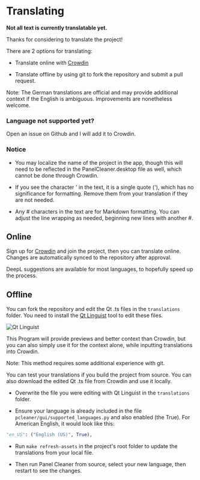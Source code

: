 # Translating

**Not all text is currently translatable yet.**


Thanks for considering to translate the project!

There are 2 options for translating:

- Translate online with [Crowdin](https://crowdin.com/project/panel-cleaner/invite?h=5c2a97ea5dd60dc872c64a138e0705f61973200)

- Translate offline by using git to fork the repository and submit a pull request.

Note: The German translations are official and may provide additional context if the English is ambiguous.
Improvements are nonetheless welcome.

### Language not supported yet?

Open an issue on Github and I will add it to Crowdin.

### Notice

- You may localize the name of the project in the app, though this will need to be reflected in the 
  PanelCleaner.desktop file as well, which cannot be done through Crowdin.

- If you see the character &apos; in the text, it is a single quote ('), which has no significance for formatting.
  Remove them from your translation if they are not needed.

- Any # characters in the text are for Markdown formatting. You can adjust the line wrapping as needed, 
  beginning new lines with another #.

## Online

Sign up for [Crowdin](https://crowdin.com/project/panel-cleaner/invite?h=5c2a97ea5dd60dc872c64a138e0705f61973200) and join the project, then you can translate online. Changes are automatically synced to the repository after approval.

DeepL suggestions are available for most languages, to hopefully speed up the process.

## Offline

You can fork the repository and edit the Qt .ts files in the `translations` folder.
You need to install the [Qt Linguist](https://www.qt.io/download) tool to edit these files.

![Qt Linguist](https://github.com/VoxelCubes/PanelCleaner/blob/master/media/screenshots/linguist.png)

This Program will provide previews and better context than Crowdin, but you can also simply use it for the context alone, while inputting translations into Crowdin.

Note: This method requires some additional experience with git.

You can test your translations if you build the project from source. 
You can also download the edited Qt .ts file from Crowdin and use it locally.

- Overwrite the file you were editing with Qt Linguist in the `translations` folder.

- Ensure your language is already included in the file `pcleaner/gui/supported_languages.py` and also enabled (the True). For American English, it would look like this:
```Python
"en_US": ("English (US)", True),
```

- Run `make refresh-assets` in the project's root folder to update the translations from your local file.

- Then run Panel Cleaner from source, select your new language, then restart to see the changes.
